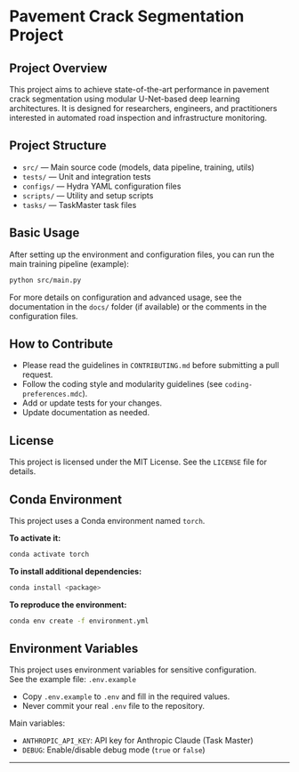# Pavement Crack Segmentation Project

## Project Overview

This project aims to achieve state-of-the-art performance in pavement crack segmentation using modular U-Net-based deep learning architectures. It is designed for researchers, engineers, and practitioners interested in automated road inspection and infrastructure monitoring.

## Project Structure

- `src/` — Main source code (models, data pipeline, training, utils)
- `tests/` — Unit and integration tests
- `configs/` — Hydra YAML configuration files
- `scripts/` — Utility and setup scripts
- `tasks/` — TaskMaster task files

## Basic Usage

After setting up the environment and configuration files, you can run the main training pipeline (example):

```bash
python src/main.py
```

For more details on configuration and advanced usage, see the documentation in the `docs/` folder (if available) or the comments in the configuration files.

## How to Contribute

- Please read the guidelines in `CONTRIBUTING.md` before submitting a pull request.
- Follow the coding style and modularity guidelines (see `coding-preferences.mdc`).
- Add or update tests for your changes.
- Update documentation as needed.

## License

This project is licensed under the MIT License. See the `LICENSE` file for details.

## Conda Environment

This project uses a Conda environment named `torch`.

**To activate it:**
```bash
conda activate torch
```

**To install additional dependencies:**
```bash
conda install <package>
```

**To reproduce the environment:**
```bash
conda env create -f environment.yml
```

## Environment Variables

This project uses environment variables for sensitive configuration.  
See the example file: `.env.example`

- Copy `.env.example` to `.env` and fill in the required values.
- Never commit your real `.env` file to the repository.

Main variables:
- `ANTHROPIC_API_KEY`: API key for Anthropic Claude (Task Master)
- `DEBUG`: Enable/disable debug mode (`true` or `false`)

--- 